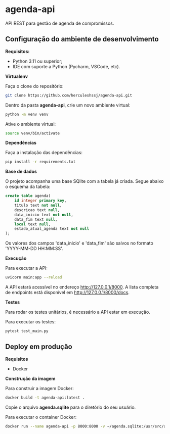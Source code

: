 # agenda-api
API REST para gestão de agenda de compromissos.

## Configuração do ambiente de desenvolvimento

**Requisitos:**
- Python 3.11 ou superior;
- IDE com suporte a Python (Pycharm, VSCode, etc).

**Virtualenv**

Faça o clone do repositório:

```sh
git clone https://github.com/herculeshssj/agenda-api.git
```

Dentro da pasta **agenda-api**, crie um novo ambiente virtual:

```sh
python -m venv venv
```

Ative o ambiente virtual:

```sh
source venv/bin/activate
```

**Dependências**

Faça a instalação das dependências:

```sh
pip install -r requirements.txt
```

**Base de dados**

O projeto acompanha uma base SQlite com a tabela já criada. Segue abaixo o esquema da tabela:

```sql
create table agenda(
    id integer primary key,
    titulo text not null,
    descricao text null,
    data_inicio text not null,
    data_fim text null,
    local text null,
    estado_atual_agenda text not null
);
```

Os valores dos campos 'data_inicio' e 'data_fim' são salvos no formato 'YYYY-MM-DD HH:MM:SS'.

**Execução**

Para executar a API:

```sh
uvicorn main:app --reload
```

A API estará acessível no endereço http://127.0.0.1/8000. A lista completa de endpoints está disponível em http://127.0.0.1/8000/docs.

**Testes**

Para rodar os testes unitários, é necessário a API estar em execução.

Para executar os testes:

```sh
pytest test_main.py
```

## Deploy em produção

**Requisitos**
- Docker

**Construção da imagem**

Para construir a imagem Docker:

```sh
docker build -t agenda-api:latest .
```

Copie o arquivo **agenda.sqlite** para o diretório do seu usuário.

Para executar o container Docker:

```sh
docker run --name agenda-api -p 8000:8000 -v ~/agenda.sqlite:/usr/src/app/agenda.sqlite -d agenda-api:latest
```